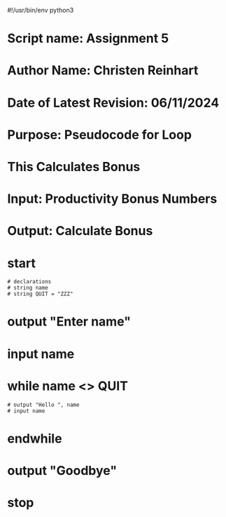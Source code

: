 #!/usr/bin/env python3

# Script name: Assignment 5
# Author Name: Christen Reinhart
# Date of Latest Revision: 06/11/2024
# Purpose: Pseudocode for Loop

# This Calculates Bonus
# Input: Productivity Bonus Numbers
# Output: Calculate Bonus

# start

    # declarations
    # string name
    # string QUIT = "ZZZ"
# output "Enter name"
# input name
# while name <> QUIT
    # output "Hello ", name
    # input name
# endwhile
# output "Goodbye"
# stop